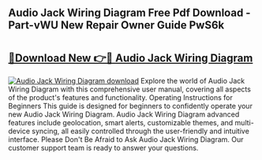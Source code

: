 ## Audio Jack Wiring Diagram Free Pdf Download - Part-vWU New Repair Owner Guide PwS6k

# <h2><a href="http://dfkcdhr.blite.top/?on=Audio+Jack+Wiring+Diagram">🔗Download New 👉🔴 Audio Jack Wiring Diagram</a></h2>

[![Audio Jack Wiring Diagram download](https://i.imgur.com/lujVjoI.png)](http://dfkcdhr.blite.top/?on=Audio+Jack+Wiring+Diagram)
Explore the world of Audio Jack Wiring Diagram with this comprehensive user manual, covering all aspects of the product's features and functionality. Operating Instructions for Beginners This guide is designed for beginners to confidently operate your new Audio Jack Wiring Diagram. Audio Jack Wiring Diagram advanced features include geolocation, smart alerts, customizable themes, and multi-device syncing, all easily controlled through the user-friendly and intuitive interface. Please Don't Be Afraid to Ask Audio Jack Wiring Diagram. Our customer support team is ready to answer your questions.
